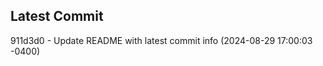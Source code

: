 
## Latest Commit
911d3d0 - Update README with latest commit info (2024-08-29 17:00:03 -0400) <Yunxi-Zhou>
